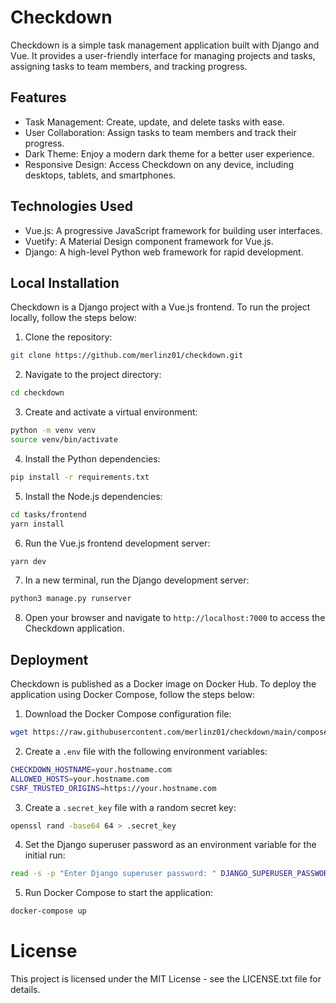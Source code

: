 # Checkdown

Checkdown is a simple task management application built with Django and Vue. It provides a user-friendly interface for managing projects and tasks, assigning tasks to team members, and tracking progress.

## Features

- Task Management: Create, update, and delete tasks with ease.
- User Collaboration: Assign tasks to team members and track their progress.
- Dark Theme: Enjoy a modern dark theme for a better user experience.
- Responsive Design: Access Checkdown on any device, including desktops, tablets, and smartphones.

## Technologies Used

- Vue.js: A progressive JavaScript framework for building user interfaces.
- Vuetify: A Material Design component framework for Vue.js.
- Django: A high-level Python web framework for rapid development.

## Local Installation

Checkdown is a Django project with a Vue.js frontend. To run the project locally, follow the steps below:

1. Clone the repository:

```bash
git clone https://github.com/merlinz01/checkdown.git
```

2. Navigate to the project directory:

```bash
cd checkdown
```

3. Create and activate a virtual environment:

```bash
python -m venv venv
source venv/bin/activate
```

4. Install the Python dependencies:

```bash
pip install -r requirements.txt
```

5. Install the Node.js dependencies:

```bash
cd tasks/frontend
yarn install
```

6. Run the Vue.js frontend development server:

```bash
yarn dev
```

7. In a new terminal, run the Django development server:

```bash
python3 manage.py runserver
```

8. Open your browser and navigate to `http://localhost:7000` to access the Checkdown application.

## Deployment

Checkdown is published as a Docker image on Docker Hub. To deploy the application using Docker Compose, follow the steps below:

1. Download the Docker Compose configuration file:

```bash
wget https://raw.githubusercontent.com/merlinz01/checkdown/main/compose.yml
```

2. Create a `.env` file with the following environment variables:

```bash
CHECKDOWN_HOSTNAME=your.hostname.com
ALLOWED_HOSTS=your.hostname.com
CSRF_TRUSTED_ORIGINS=https://your.hostname.com
```

3. Create a `.secret_key` file with a random secret key:

```bash
openssl rand -base64 64 > .secret_key
```

4. Set the Django superuser password as an environment variable for the initial run:

```bash
read -s -p "Enter Django superuser password: " DJANGO_SUPERUSER_PASSWORD
```

5. Run Docker Compose to start the application:

```bash
docker-compose up
```

# License

This project is licensed under the MIT License - see the LICENSE.txt file for details.
